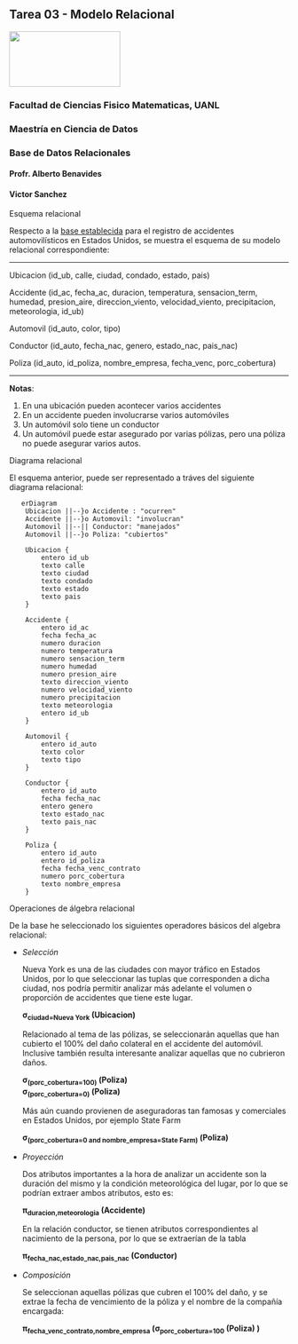 ## **Tarea 03 - Modelo Relacional**

<img src="https://upload.wikimedia.org/wikipedia/commons/9/90/Logo_de_la_UANL.svg"  width="200" height="100"> 

### Facultad de Ciencias Fisico Matematicas, UANL
### Maestría en Ciencia de Datos
### Base de Datos Relacionales

#### Profr. Alberto Benavides
#### Victor Sanchez

Esquema relacional

Respecto a la [base establecida](https://github.com/VicoSan07/EjemploBD/blob/main/tarea1.md) para el registro de accidentes automovilísticos en Estados Unidos, se muestra el esquema de su modelo relacional correspondiente:

---------------------------------------------------------
Ubicacion (id_ub, calle, ciudad, condado, estado, pais)

Accidente (id_ac, fecha_ac, duracion, temperatura, sensacion_term, humedad, presion_aire, direccion_viento, velocidad_viento, precipitacion, meteorologia, id_ub)

Automovil (id_auto, color, tipo)

Conductor (id_auto, fecha_nac, genero, estado_nac, pais_nac)

Poliza (id_auto, id_poliza, nombre_empresa, fecha_venc, porc_cobertura)

---------------------------------------------------------

**Notas**:
1. En una ubicación pueden acontecer varios accidentes
2. En un accidente pueden involucrarse varios automóviles
3. Un automóvil solo tiene un conductor
4. Un automóvil puede estar asegurado por varias pólizas, pero una póliza no puede asegurar varios autos. 

Diagrama relacional

El esquema anterior, puede ser representado a tráves del siguiente diagrama relacional:

```mermaid
   erDiagram
    Ubicacion ||--}o Accidente : "ocurren"    
    Accidente ||--}o Automovil: "involucran"
    Automovil ||--|| Conductor: "manejados"
    Automovil ||--}o Poliza: "cubiertos"    
    
    Ubicacion {
        entero id_ub
        texto calle
        texto ciudad
        texto condado
        texto estado
        texto pais
    }

    Accidente {
        entero id_ac
        fecha fecha_ac
        numero duracion
        numero temperatura
        numero sensacion_term
        numero humedad
        numero presion_aire
        texto direccion_viento
        numero velocidad_viento
        numero precipitacion
        texto meteorologia
        entero id_ub
    }

    Automovil {
        entero id_auto
        texto color
        texto tipo
    }

    Conductor {
        entero id_auto
        fecha fecha_nac
        entero genero
        texto estado_nac
        texto pais_nac
    }

    Poliza {
        entero id_auto
        entero id_poliza
        fecha fecha_venc_contrato
        numero porc_cobertura
        texto nombre_empresa
    }
```

Operaciones de álgebra relacional

De la base he seleccionado los siguientes operadores básicos del algebra relacional:

- *Selección*

    Nueva York es una de las ciudades con mayor tráfico en Estados Unidos, por lo que seleccionar las tuplas que corresponden a dicha ciudad, nos podría permitir analizar más adelante el volumen o proporción de accidentes que tiene este lugar.

    **σ<sub>ciudad=Nueva York</sub> (Ubicacion)**  

    Relacionado al tema de las pólizas, se seleccionarán aquellas que han cubierto el 100% del daño colateral en el accidente del automóvil. Inclusive también resulta interesante analizar aquellas que no cubrieron daños.

    **σ<sub>(porc_cobertura=100)</sub> (Poliza)**  
    **σ<sub>(porc_cobertura=0)</sub> (Poliza)**

    Más aún cuando provienen de aseguradoras tan famosas y comerciales en Estados Unidos, por ejemplo State Farm

    **σ<sub>(porc_cobertura=0 and nombre_empresa=State Farm)</sub> (Poliza)**

- *Proyección*

    Dos atributos importantes a la hora de analizar un accidente son la duración del mismo y la condición meteorológica del lugar, por lo que se podrían extraer ambos atributos, esto es:

    **π<sub>duracion,meteorologia</sub> (Accidente)**

    En la relación conductor, se tienen atributos correspondientes al nacimiento de la persona, por lo que se extraerían de la tabla

    **π<sub>fecha_nac,estado_nac,pais_nac</sub> (Conductor)**

- *Composición*

    Se seleccionan aquellas pólizas que cubren el 100% del daño, y se extrae la fecha de vencimiento de la póliza y el nombre de la compañía encargada:

    **π<sub>fecha_venc_contrato,nombre_empresa</sub> (σ<sub>porc_cobertura=100</sub> (Poliza) )**
